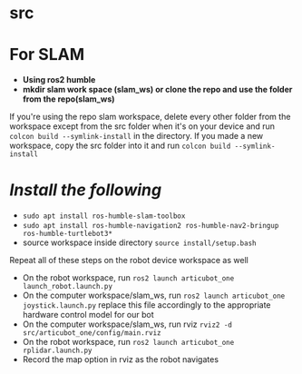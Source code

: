 # src

# For SLAM
- **Using ros2 humble**
- **mkdir slam work space (slam_ws) or clone the repo and use the folder from the repo(slam_ws)**
  
If you're using the repo slam workspace, delete every other folder from the workspace except from the src folder when it's on your device and run `colcon build --symlink-install` in the directory. If you made a new workspace, copy the src folder into it and run `colcon build --symlink-install`

# *Install the following*
- `sudo apt install ros-humble-slam-toolbox`
- `sudo apt install ros-humble-navigation2 ros-humble-nav2-bringup ros-humble-turtlebot3*`
- source workspace inside directory `source install/setup.bash`

Repeat all of these steps on the robot device workspace as well
- On the robot workspace, run `ros2 launch articubot_one launch_robot.launch.py`
- On the computer workspace/slam_ws, run `ros2 launch articubot_one joystick.launch.py` replace this file accordingly to the appropriate hardware control model for our bot
- On the computer workspace/slam_ws, run rviz `rviz2 -d src/articubot_one/config/main.rviz`
- On the robot workspace, run `ros2 launch articubot_one rplidar.launch.py`
- Record the map option in rviz as the robot navigates
